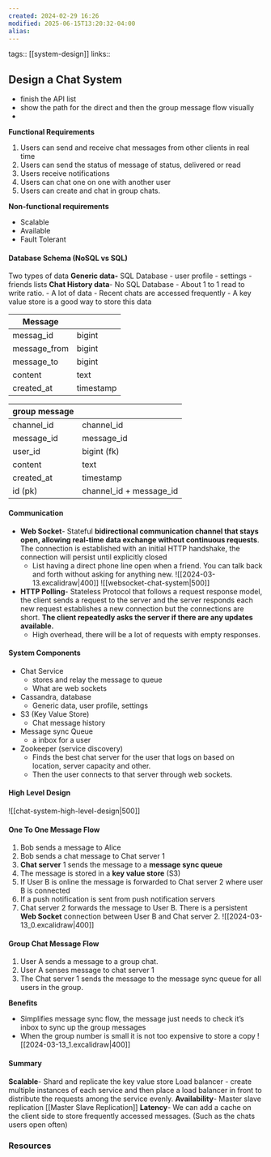 ```yaml
---
created: 2024-02-29 16:26
modified: 2025-06-15T13:20:32-04:00
alias: 
---
```

tags:: [[system-design]]
links::
## Design a Chat System
- finish the API list
- show the path for the direct and then the group message flow visually
-
**Functional Requirements**
1. Users can send and receive chat messages from other clients in real time
2. Users can send the status of message of status, delivered or read
3. Users receive notifications
4. Users can chat one on one with another user
5. Users can create and chat in group chats.

**Non-functional requirements**
- Scalable
- Available
- Fault Tolerant

#### Database Schema (NoSQL vs SQL)
Two types of data
**Generic data-** SQL Database
	- user profile
	- settings
	- friends lists
**Chat History data**- No SQL Database
	- About 1 to 1 read to write ratio.
	- A lot of data
	- Recent chats are accessed frequently
	- A key value store is a good way to store this data

| Message      |           |
| ------------ | --------- |
| messag_id    | bigint    |
| message_from | bigint    |
| message_to   | bigint    |
| content      | text      |
| created_at   | timestamp |

| group message |                         |
| ------------- | ----------------------- |
| channel_id    | channel_id              |
| message_id    | message_id              |
| user_id       | bigint (fk)             |
| content       | text                    |
| created_at    | timestamp               |
| id (pk)       | channel_id + message_id |
#### Communication
- **Web Socket**- Stateful **bidirectional communication channel that stays open, allowing real-time data exchange without continuous requests**. The connection is established with an initial HTTP handshake, the connection will persist until explicitly closed
	- List having a direct phone line open when a friend. You can talk back and forth without asking for anything new.
	![[2024-03-13.excalidraw|400]]
	![[websocket-chat-system|500]]
- **HTTP Polling**- Stateless Protocol that follows a request response model, the client sends a request to the server and the server responds each new request establishes a new connection but the connections are short. **The client repeatedly asks the server if there are any updates available.**
	- High overhead, there will be a lot of requests with empty responses.
#### System Components
- Chat Service
	- stores and relay the message to queue
	- What are web sockets
- Cassandra, database
	- Generic data, user profile, settings
- S3 (Key Value Store)
	- Chat message history
- Message sync Queue
	- a inbox for a user
- Zookeeper (service discovery)
	- Finds the best chat server for the user that logs on based on location, server capacity and other.
	- Then the user connects to that server through web sockets.

#### High Level Design
![[chat-system-high-level-design|500]]

#### One To One Message Flow
1. Bob sends a message to Alice
2. Bob sends a chat message to Chat server 1
3. **Chat server** 1 sends the message to a **message sync queue**
4. The message is stored in a **key value store** (S3)
5. If User B is online the message is forwarded to Chat server 2 where user B is connected
6. If a push notification is sent from push notification servers
7. Chat server 2 forwards the message to User B. There is a persistent **Web Socket** connection between User B and Chat server 2.
![[2024-03-13_0.excalidraw|400]]
#### Group Chat Message Flow
1. User A sends a message to a group chat.
2. User A senses message to chat server 1
3. The Chat server 1 sends the message to the message sync queue for all users in the group.

**Benefits**
- Simplifies message sync flow, the message just needs to check it’s inbox to sync up the group messages
- When the group number is small it is not too expensive to store a copy
![[2024-03-13_1.excalidraw|400]]

#### Summary
**Scalable**- Shard and replicate the key value store
	Load balancer -  create multiple instances of each service and then place a load balancer in front to distribute the requests among the service evenly.
**Availability**-  Master slave replication
	[[Master Slave Replication]]
**Latency**- We can add a cache on the client side to store frequently accessed messages. (Such as the chats users open often)

### Resources
